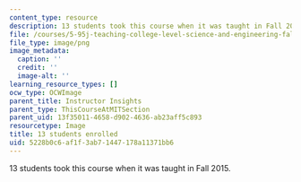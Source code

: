 ```yaml
---
content_type: resource
description: 13 students took this course when it was taught in Fall 2015.
file: /courses/5-95j-teaching-college-level-science-and-engineering-fall-2015/5228b0c6af1f3ab71447178a11371bb6_13.png
file_type: image/png
image_metadata:
  caption: ''
  credit: ''
  image-alt: ''
learning_resource_types: []
ocw_type: OCWImage
parent_title: Instructor Insights
parent_type: ThisCourseAtMITSection
parent_uid: 13f35011-4658-d902-4636-ab23aff5c893
resourcetype: Image
title: 13 students enrolled
uid: 5228b0c6-af1f-3ab7-1447-178a11371bb6
---
```

13 students took this course when it was taught in Fall 2015.

